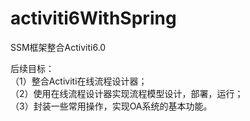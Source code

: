 # activiti6WithSpring

SSM框架整合Activiti6.0  

后续目标：  
（1）整合Activiti在线流程设计器；  
（2）使用在线流程设计器实现流程模型设计，部署，运行；  
（3）封装一些常用操作，实现OA系统的基本功能。  
